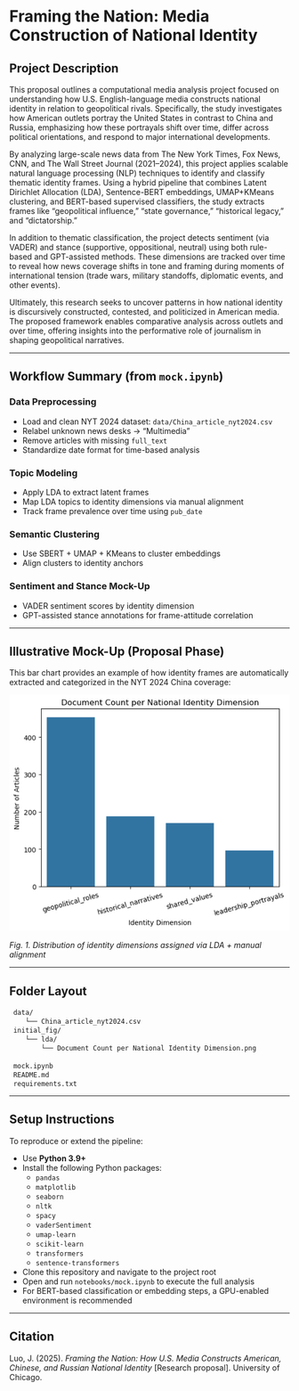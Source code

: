 
#  Framing the Nation: Media Construction of National Identity

##  Project Description

This proposal outlines a computational media analysis project focused on understanding how U.S. English-language media constructs national identity in relation to geopolitical rivals. Specifically, the study investigates how American outlets portray the United States in contrast to China and Russia, emphasizing how these portrayals shift over time, differ across political orientations, and respond to major international developments.

By analyzing large-scale news data from The New York Times, Fox News, CNN, and The Wall Street Journal (2021–2024), this project applies scalable natural language processing (NLP) techniques to identify and classify thematic identity frames. Using a hybrid pipeline that combines Latent Dirichlet Allocation (LDA), Sentence-BERT embeddings, UMAP+KMeans clustering, and BERT-based supervised classifiers, the study extracts frames like “geopolitical influence,” “state governance,” “historical legacy,” and “dictatorship.”

In addition to thematic classification, the project detects sentiment (via VADER) and stance (supportive, oppositional, neutral) using both rule-based and GPT-assisted methods. These dimensions are tracked over time to reveal how news coverage shifts in tone and framing during moments of international tension (trade wars, military standoffs, diplomatic events, and other events).

Ultimately, this research seeks to uncover patterns in how national identity is discursively constructed, contested, and politicized in American media. The proposed framework enables comparative analysis across outlets and over time, offering insights into the performative role of journalism in shaping geopolitical narratives.

---

##  Workflow Summary (from `mock.ipynb`)

###  Data Preprocessing
- Load and clean NYT 2024 dataset: `data/China_article_nyt2024.csv`
- Relabel unknown news desks → “Multimedia”
- Remove articles with missing `full_text`
- Standardize date format for time-based analysis

###  Topic Modeling
- Apply LDA to extract latent frames
- Map LDA topics to identity dimensions via manual alignment
- Track frame prevalence over time using `pub_date`

###  Semantic Clustering
- Use SBERT + UMAP + KMeans to cluster embeddings
- Align clusters to identity anchors 

###  Sentiment and Stance Mock-Up
- VADER sentiment scores by identity dimension
- GPT-assisted stance annotations for frame-attitude correlation

---

##  Illustrative Mock-Up (Proposal Phase)

This bar chart provides an example of how identity frames are automatically extracted and categorized in the NYT 2024 China coverage:

![Document Count](initial_fig/lda/Document%20Count%20per%20National%20Identity%20Dimension.png)

*Fig. 1. Distribution of identity dimensions assigned via LDA + manual alignment*

---

##  Folder Layout

```
 data/
    └── China_article_nyt2024.csv
 initial_fig/
    └── lda/
        └── Document Count per National Identity Dimension.png

 mock.ipynb
 README.md
 requirements.txt
```

---

## Setup Instructions

To reproduce or extend the pipeline:

- Use **Python 3.9+**
- Install the following Python packages:
  - `pandas`
  - `matplotlib`
  - `seaborn`
  - `nltk`
  - `spacy`
  - `vaderSentiment`
  - `umap-learn`
  - `scikit-learn`
  - `transformers`
  - `sentence-transformers`
- Clone this repository and navigate to the project root
- Open and run `notebooks/mock.ipynb` to execute the full analysis
- For BERT-based classification or embedding steps, a GPU-enabled environment is recommended

---

##  Citation

Luo, J. (2025). *Framing the Nation: How U.S. Media Constructs American, Chinese, and Russian National Identity* [Research proposal]. University of Chicago.
